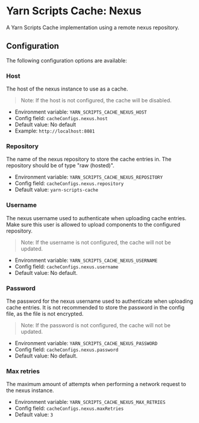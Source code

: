 # Yarn Scripts Cache: Nexus

A Yarn Scripts Cache implementation using a remote nexus repository.

## Configuration

The following configuration options are available:

### Host

The host of the nexus instance to use as a cache.

> Note: If the host is not configured, the cache will be disabled.

* Environment variable: `YARN_SCRIPTS_CACHE_NEXUS_HOST`
* Config field: `cacheConfigs.nexus.host`
* Default value: No default
* Example: `http://localhost:8081`

### Repository

The name of the nexus repository to store the cache entries in.
The repository should be of type "raw (hosted)".

* Environment variable: `YARN_SCRIPTS_CACHE_NEXUS_REPOSITORY`
* Config field: `cacheConfigs.nexus.repository`
* Default value: `yarn-scripts-cache`

### Username

The nexus username used to authenticate when uploading cache entries.
Make sure this user is allowed to upload components to the configured repository.

> Note: If the username is not configured, the cache will not be updated.

* Environment variable: `YARN_SCRIPTS_CACHE_NEXUS_USERNAME`
* Config field: `cacheConfigs.nexus.username`
* Default value: No default.

### Password

The password for the nexus username used to authenticate when uploading cache entries.
It is not recommended to store the password in the config file, as the file is not encrypted.

> Note: If the password is not configured, the cache will not be updated.

* Environment variable: `YARN_SCRIPTS_CACHE_NEXUS_PASSWORD`
* Config field: `cacheConfigs.nexus.password`
* Default value: No default.

### Max retries

The maximum amount of attempts when performing a network request to the nexus instance.

* Environment variable: `YARN_SCRIPTS_CACHE_NEXUS_MAX_RETRIES`
* Config field: `cacheConfigs.nexus.maxRetries`
* Default value: `3`

